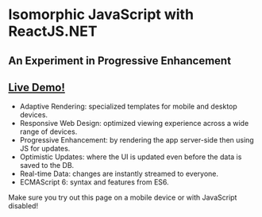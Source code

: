 # Isomorphic JavaScript with ReactJS.NET

## An Experiment in Progressive Enhancement

[Live Demo!](http://reactpe.apphb.com)
--------------------------------------

  - Adaptive Rendering: specialized templates for mobile and desktop devices.
  - Responsive Web Design: optimized viewing experience across a wide range of devices.
  - Progressive Enhancement: by rendering the app server-side then using JS for updates.
  - Optimistic Updates: where the UI is updated even before the data is saved to the DB.
  - Real-time Data: changes are instantly streamed to everyone.
  - ECMAScript 6: syntax and features from ES6.

Make sure you try out this page on a mobile device or with JavaScript disabled!
